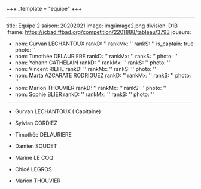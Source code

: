 +++
_template = "equipe"
+++

---
title: Equipe 2
saison: 20202021
image: img/image2.png
division: D1B
iframe: https://icbad.ffbad.org/competition/2201888/tableau/3793
joueurs:
- nom: Gurvan LECHANTOUX
  rankD: ''
  rankMx: ''
  rankS: ''
  is_captain: true
  photo: ''
- nom: Timothée DELAURIERE
  rankD: ''
  rankMx: ''
  rankS: ''
  photo: ''
- nom: Yohann CATHELAIN
  rankD: ''
  rankMx: ''
  rankS: ''
  photo: ''
- nom: Vincent RIEHL
  rankD: ''
  rankMx: ''
  rankS: ''
  photo: ''
- nom: Marta AZCARATE RODRIGUEZ
  rankD: ''
  rankMx: ''
  rankS: ''
  photo: ''
- nom: Marion THOUVIER
  rankD: ''
  rankMx: ''
  rankS: ''
  photo: ''
- nom: Sophie BLIER
  rankD: ''
  rankMx: ''
  rankS: ''
  photo: ''

---
* Gurvan LECHANTOUX ( Capitaine)


* Sylvian CORDIEZ


* Timothée DELAURIERE


* Damien SOUDET


* Marine LE COQ


* Chloé LEGROS


* Marion THOUVIER
